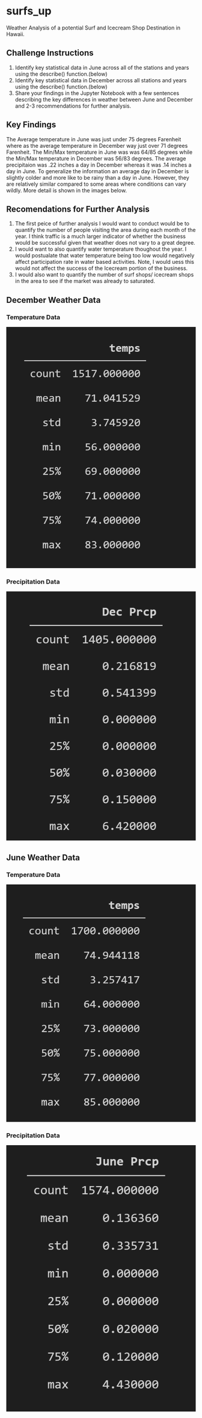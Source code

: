 # surfs_up
Weather Analysis of a potential Surf and Icecream Shop Destination in Hawaii.

## Challenge Instructions
1.  Identify key statistical data in June across all of the stations and years using the describe() function.(below)<br/>
2. Identify key statistical data in December across all stations and years using the describe() function.(below)<br/>
3. Share your findings in the Jupyter Notebook with a few sentences describing the key differences in weather between June and December and 2-3 recommendations for further analysis.

## Key Findings
The Average temperature in June was just under 75 degrees Farenheit where as the average temperature in December way just over 71 degrees Farenheit.  The Min/Max temperature in June was was 64/85 degrees while the Min/Max temperature in December was 56/83 degrees.  The average precipitaion was .22 inches a day in December whereas it was .14 inches a day in June.  To generalize the information an average day in December is slightly colder and more like to be rainy than a day in June.  However, they are relatively similar compared to some areas where conditions can vary wildly.  More detail is shown in the images below. 

## Recomendations for Further Analysis
1.  The first peice of further analysis I would want to conduct would be to quantify the number of people visiting the area during each month of the year.  I think traffic is a much larger indicator of whether the business would be successful given that weather does not vary to a great degree.<br/>
2.  I would want to also quantify water temperature thoughout the year.  I would postualate that water temperature being too low would negatively affect participation rate in water based activities.  Note, I would uess this would not affect the success of the Icecream portion of the business.<br/>
3.  I would also want to quantify the number of surf shops/ icecream shops  in the area to see if the market was already to saturated.
## December Weather Data
### Temperature Data
![Dec_temp_data](https://github.com/RudyR32/surfs_up/blob/master/Dec_temp_data.png)
### Precipitation Data
![Dec_rain_data](https://github.com/RudyR32/surfs_up/blob/master/Dec_rain_data.png)
## June Weather Data
### Temperature Data
![June_temp_data](https://github.com/RudyR32/surfs_up/blob/master/June_temps_data.png)
### Precipitation Data
![June_rain_data](https://github.com/RudyR32/surfs_up/blob/master/June_rain_data.png)
